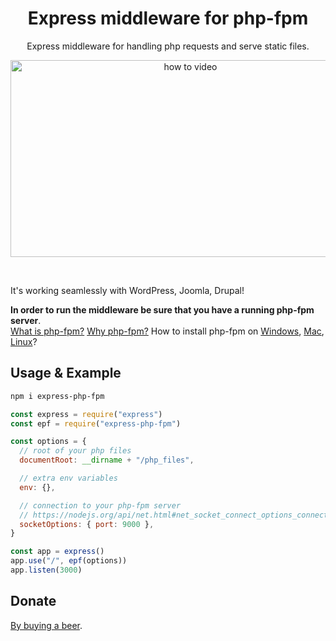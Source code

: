 <div align="center">

# Express middleware for php-fpm

Express middleware for handling php requests and serve static files.

[<img src="https://i.imgur.com/NuBnRsT.jpg" alt="how to video" width="560" height="315"/>](http://youtu.be/gqKaZO9epHM)

 

</div>

It's working seamlessly with WordPress, Joomla, Drupal!

**In order to run the middleware be sure that you have a running php-fpm server**.  
[What is php-fpm?](http://fastjoomlahost.com/mod_php-fastcgi-php-fpm-server)
[Why php-fpm?](http://serverfault.com/a/645765/393463)
How to install php-fpm on
[Windows](http://stackoverflow.com/questions/4539670/php-fpm-for-windows),
[Mac](https://developerjack.com/blog/2016/08/26/Installing-PHP71-with-homebrew/),
[Linux](https://www.google.com/search?q=how+to+install+php-fpm+on+linux)?

## Usage & Example

```bash
npm i express-php-fpm
```

```js
const express = require("express")
const epf = require("express-php-fpm")

const options = {
  // root of your php files
  documentRoot: __dirname + "/php_files",

  // extra env variables
  env: {},

  // connection to your php-fpm server
  // https://nodejs.org/api/net.html#net_socket_connect_options_connectlistener
  socketOptions: { port: 9000 },
}

const app = express()
app.use("/", epf(options))
app.listen(3000)
```

## Donate

[By buying a beer](https://www.paypal.com/cgi-bin/webscr?cmd=_s-xclick&hosted_button_id=BCL2X3AFQBAP2&item_name=express-php-fpm%20Beer).
